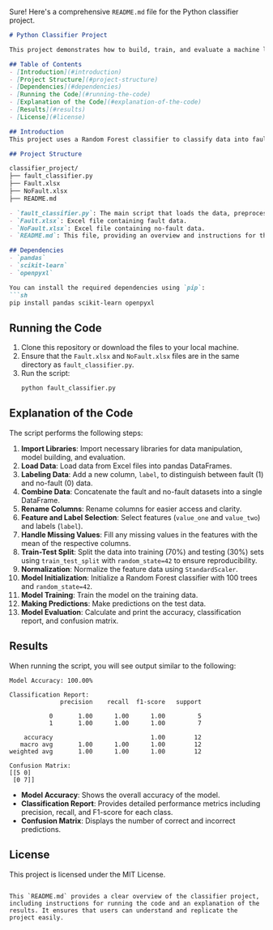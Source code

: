 Sure! Here's a comprehensive `README.md` file for the Python classifier project.

```markdown
# Python Classifier Project

This project demonstrates how to build, train, and evaluate a machine learning classifier using Python. The classifier is designed to distinguish between fault and no-fault data based on provided features.

## Table of Contents
- [Introduction](#introduction)
- [Project Structure](#project-structure)
- [Dependencies](#dependencies)
- [Running the Code](#running-the-code)
- [Explanation of the Code](#explanation-of-the-code)
- [Results](#results)
- [License](#license)

## Introduction
This project uses a Random Forest classifier to classify data into fault and no-fault categories based on two feature values. The project includes data preprocessing steps, model training, and evaluation.

## Project Structure

classifier_project/
├── fault_classifier.py
├── Fault.xlsx
├── NoFault.xlsx
├── README.md

- `fault_classifier.py`: The main script that loads the data, preprocesses it, trains the model, and evaluates its performance.
- `Fault.xlsx`: Excel file containing fault data.
- `NoFault.xlsx`: Excel file containing no-fault data.
- `README.md`: This file, providing an overview and instructions for the project.

## Dependencies
- `pandas`
- `scikit-learn`
- `openpyxl`

You can install the required dependencies using `pip`:
```sh
pip install pandas scikit-learn openpyxl
```

## Running the Code
1. Clone this repository or download the files to your local machine.
2. Ensure that the `Fault.xlsx` and `NoFault.xlsx` files are in the same directory as `fault_classifier.py`.
3. Run the script:
   ```sh
   python fault_classifier.py
   ```

## Explanation of the Code
The script performs the following steps:

1. **Import Libraries**: Import necessary libraries for data manipulation, model building, and evaluation.
2. **Load Data**: Load data from Excel files into pandas DataFrames.
3. **Labeling Data**: Add a new column, `label`, to distinguish between fault (1) and no-fault (0) data.
4. **Combine Data**: Concatenate the fault and no-fault datasets into a single DataFrame.
5. **Rename Columns**: Rename columns for easier access and clarity.
6. **Feature and Label Selection**: Select features (`value_one` and `value_two`) and labels (`label`).
7. **Handle Missing Values**: Fill any missing values in the features with the mean of the respective columns.
8. **Train-Test Split**: Split the data into training (70%) and testing (30%) sets using `train_test_split` with `random_state=42` to ensure reproducibility.
9. **Normalization**: Normalize the feature data using `StandardScaler`.
10. **Model Initialization**: Initialize a Random Forest classifier with 100 trees and `random_state=42`.
11. **Model Training**: Train the model on the training data.
12. **Making Predictions**: Make predictions on the test data.
13. **Model Evaluation**: Calculate and print the accuracy, classification report, and confusion matrix.

## Results
When running the script, you will see output similar to the following:

```
Model Accuracy: 100.00%

Classification Report:
              precision    recall  f1-score   support

           0       1.00      1.00      1.00         5
           1       1.00      1.00      1.00         7

    accuracy                           1.00        12
   macro avg       1.00      1.00      1.00        12
weighted avg       1.00      1.00      1.00        12

Confusion Matrix:
[[5 0]
 [0 7]]
```

- **Model Accuracy**: Shows the overall accuracy of the model.
- **Classification Report**: Provides detailed performance metrics including precision, recall, and F1-score for each class.
- **Confusion Matrix**: Displays the number of correct and incorrect predictions.

## License
This project is licensed under the MIT License.
```

This `README.md` provides a clear overview of the classifier project, including instructions for running the code and an explanation of the results. It ensures that users can understand and replicate the project easily.
